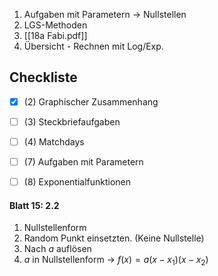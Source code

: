 1. Aufgaben mit Parametern
	-> Nullstellen
2. LGS-Methoden
3. [[18a Fabi.pdf]]
4. Übersicht - Rechnen mit Log/Exp.

## Checkliste
- [x] (2) Graphischer Zusammenhang
- [ ] (3) Steckbriefaufgaben
- [ ] (4) Matchdays
- [ ] (7) Aufgaben mit Parametern
- [ ] (8) Exponentialfunktionen


#### Blatt 15: 2.2
1. Nullstellenform
2. Random Punkt einsetzten. (Keine Nullstelle)
3. Nach $a$ auflösen
4. $a$ in Nullstellenform -> $f(x)=a(x-x_1)(x-x_2)$ 
